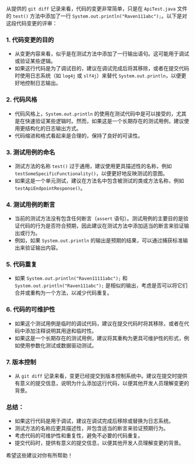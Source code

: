 从提供的 `git diff` 记录来看，代码的变更非常简单，只是在 `ApiTest.java` 文件的 `test()` 方法中添加了一行 `System.out.println("Raven111abc");`。以下是对这段代码变更的评审：

### 1. **代码变更的目的**
   - 从变更内容来看，似乎是在测试方法中添加了一行输出语句。这可能用于调试或验证某些逻辑。
   - 如果这行代码是为了调试目的，建议在调试完成后将其移除，或者在提交代码时使用日志系统（如 `log4j` 或 `slf4j`）来替代 `System.out.println`，以便更好地控制日志输出。

### 2. **代码风格**
   - 代码风格上，`System.out.println` 的使用在测试代码中是可以接受的，尤其是在快速验证某些逻辑时。然而，如果这是一个长期存在的测试用例，建议使用更结构化的日志输出方式。
   - 代码缩进和格式看起来是合理的，保持了良好的可读性。

### 3. **测试用例的命名**
   - 测试方法的名称 `test()` 过于通用，建议使用更具描述性的名称，例如 `testSomeSpecificFunctionality()`，以便更好地反映测试的意图。
   - 如果这是一个单元测试，建议在方法名中包含被测试的类或方法名称，例如 `testApiEndpointResponse()`。

### 4. **测试用例的断言**
   - 当前的测试方法没有包含任何断言（`assert` 语句）。测试用例的主要目的是验证代码的行为是否符合预期，因此建议在测试方法中添加适当的断言来验证输出或行为。
   - 例如，如果 `System.out.println` 的输出是预期的结果，可以通过捕获标准输出来验证输出内容。

### 5. **代码重复**
   - 如果 `System.out.println("Raven11111abc");` 和 `System.out.println("Raven111abc");` 是相似的输出，考虑是否可以将它们合并或重构为一个方法，以减少代码重复。

### 6. **代码的可维护性**
   - 如果这个测试用例是临时的调试代码，建议在提交代码时将其移除，或者在代码中添加注释说明其用途和临时性。
   - 如果这是一个长期存在的测试用例，建议将其重构为更具可维护性的形式，例如使用参数化测试或数据驱动测试。

### 7. **版本控制**
   - 从 `git diff` 记录来看，变更已经提交到版本控制系统中。建议在提交时提供有意义的提交信息，说明为什么添加这行代码，以便其他开发人员理解变更的背景。

### 总结：
- 如果这行代码是用于调试，建议在调试完成后移除或替换为日志系统。
- 测试方法的名称应更具描述性，并包含适当的断言来验证预期行为。
- 考虑代码的可维护性和重复性，避免不必要的代码重复。
- 提交代码时，提供有意义的提交信息，以便其他开发人员理解变更的背景。

希望这些建议对你有所帮助！